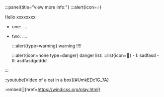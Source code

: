 :::panel{title="view more info:"}
  :::alert{icon=🎶}

  Hello xxxxxxxx:

  - one: ....
  - two: ....

    :::alert{type=warning}
    warning !!!!

      :::alert{icon=none type=danger}
        danger list:
        :::list{icon=🤣}
        - I: sadfasd
        - II: asdfasdgdddd

:::


::youtube[Video of a cat in a box]{#UmkEDc1G_7A}

::embed[]{href=https://windicss.org/play.html}
